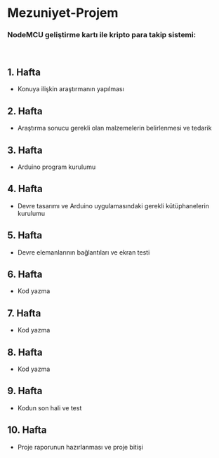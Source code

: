 # Mezuniyet-Projem
<h3>NodeMCU geliştirme kartı ile kripto para takip sistemi: </h3></br> <!--Önceki Haftalardaki Kayıtları İzle Listeyi Güncelle-->
<h2>1. Hafta</h2>
<ul>
  <li>Konuya ilişkin araştırmanın yapılması</li>
</ul>

<h2>2. Hafta</h2>
<ul>
  <li>Araştırma sonucu gerekli olan malzemelerin belirlenmesi ve tedarik</li>
</ul>
<h2>3. Hafta</h2>
<ul>
  <li>Arduino program kurulumu</li>
</ul>
<h2>4. Hafta</h2>
<ul>
  <li>Devre tasarımı ve Arduino uygulamasındaki gerekli kütüphanelerin kurulumu</li>
</ul>
<h2>5. Hafta</h2>
<ul>
  <li>Devre elemanlarının bağlantıları ve ekran testi</li>
</ul>
<h2>6. Hafta</h2>
<ul>
  <li>Kod yazma</li>
</ul>
<h2>7. Hafta</h2>
<ul>
  <li>Kod yazma</li>
</ul>
<h2>8. Hafta</h2>
<ul>
  <li>Kod yazma</li>
</ul>
<h2>9. Hafta</h2>
<ul>
  <li>Kodun son hali ve test</li> <!--Proje son haline geldi sayılır eklemeler yapabilirim-->
</ul>
<h2>10. Hafta</h2>
<ul>
  <li>Proje raporunun hazırlanması ve proje bitişi</li>
</ul>


